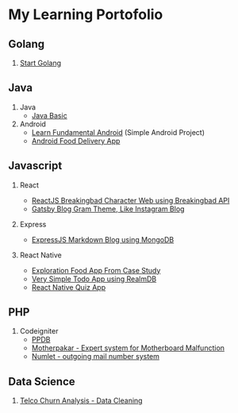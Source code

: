 # My Learning Portofolio

## Golang
1. [Start Golang](https://github.com/chimemoo/learn-golang-basic)


## Java
1. Java
    - [Java Basic](https://github.com/chimemoo/learn-java-basic)
2. Android
    - [Learn Fundamental Android](https://github.com/chimemoo/learn-android-java) (Simple Android Project)
    - [Android Food Delivery App](https://github.com/chimemoo/android-food-delivery-app)


## Javascript
1. React
    - [ReactJS Breakingbad Character Web using Breakingbad API](https://github.com/chimemoo/reactjs-breakingbad-character)
    - [Gatsby Blog Gram Theme, Like Instagram Blog](https://github.com/chimemoo/gatsby-blog-gram-theme)

2. Express
    - [ExpressJS Markdown Blog using MongoDB](https://github.com/chimemoo/expressjs-simple-markdown-blog)


3. React Native
    - [Exploration Food App From Case Study](https://github.com/chimemoo/react-native-food-app)
    - [Very Simple Todo App using RealmDB](https://github.com/chimemoo/react-native-very-simple-todo-app)
    - [React Native Quiz App](https://github.com/chimemoo/react-native-quiz-app)



## PHP
1. Codeigniter
    - [PPDB](https://github.com/chimemoo/ppdb)
    - [Motherpakar - Expert system for Motherboard Malfunction](https://github.com/chimemoo/motherpakar)
    - [Numlet - outgoing mail number system](https://github.com/chimemoo/numlet)


## Data Science
1. [Telco Churn Analysis - Data Cleaning](https://github.com/chimemoo/MyDataSciencePortofolio/blob/master/Telco%20Churn%20Analysis/STWD_1_Telco_Churn_Analysis_Data_Cleaning.ipynb)
